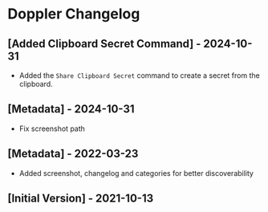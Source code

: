 # Doppler Changelog

## [Added Clipboard Secret Command] - 2024-10-31

- Added the `Share Clipboard Secret` command to create a secret from the clipboard.

## [Metadata] - 2024-10-31

- Fix screenshot path

## [Metadata] - 2022-03-23

- Added screenshot, changelog and categories for better discoverability

## [Initial Version] - 2021-10-13
